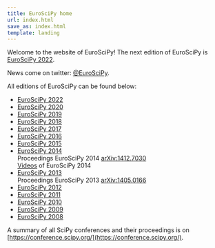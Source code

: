 ```yaml
---
title: EuroSciPy home
url: index.html
save_as: index.html
template: landing
---
```


Welcome to the website of EuroSciPy!
The next edition of EuroSciPy is [EuroSciPy 2022](/2022).

News come on twitter: [@EuroSciPy](https://twitter.com/EuroSciPy).

All editions of EuroSciPy can be found below:

* [EuroSciPy 2022](/2022/)
* [EuroSciPy 2020](/2020/)
* [EuroSciPy 2019](/2019/)
* [EuroSciPy 2018](https://www.euroscipy.org/2018/)
* [EuroSciPy 2017](https://www.euroscipy.org/2017/)
* [EuroSciPy 2016](https://www.euroscipy.org/2016/)
* [EuroSciPy 2015](https://www.euroscipy.org/2015/)
* [EuroSciPy 2014](https://www.euroscipy.org/2014/)  
  Proceedings EuroSciPy 2014 [arXiv:1412.7030](http://arxiv.org/abs/1412.7030)  
  [Videos](https://www.youtube.com/playlist?list=PLYx7XA2nY5GfavGAILg08spnrR7QWLimi)
  of EuroSciPy 2014
* [EuroSciPy 2013](http://www.euroscipy.org/2013/)  
  Proceedings EuroSciPy 2013 [arXiv:1405.0166](http://arxiv.org/abs/1405.0166)
* [EuroSciPy 2012](http://archive.euroscipy.org/conference/euroscipy2012)
* [EuroSciPy 2011](http://archive.euroscipy.org/conference/euroscipy2011)
* [EuroSciPy 2010](http://archive.euroscipy.org/conference/euroscipy2010)
* [EuroSciPy 2009](http://archive.euroscipy.org/conference/euroscipy2009)
* [EuroSciPy 2008](http://archive.euroscipy.org/conference/euroscipy2008)

A summary of all SciPy conferences and their proceedings is on
[https://conference.scipy.org/](https://conference.scipy.org/).


